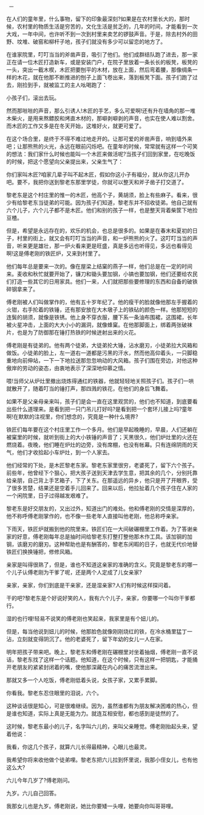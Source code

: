      一 

   在人们的童年里，什么事物，留下的印象最深刻?如果是在农村里长大的，那时候，农村里的物质生活是穷苦的，文化生活是贫乏的，几年的时间，才能看到一次大戏，一年中间，也许听不到一次到村里来卖艺的锣鼓声音。于是，除去村外的田野、坟堆、破窑和柳杆子地，孩子们就没有多少可以留恋的地方了。 

   在谁家院里，叮叮当当的斧凿声音，吸引了他们。他们成群结队跑了进去，那一家正在请一位木匠打造新车，或是安装门户，在院子里放着一条长长的板凳，板凳的一头，突出一截木楔，木匠把要刨平的木材，放在上面，然后弯着腰，那像绸条一样的木花，就在他那不断推进的刨子上面飞卷出来，落到板凳下面。孩子们跑了过去，刚捡到手，就被监工的主人吆喝跑了： 

   小孩子们，滚出去玩。

   然而那咝咝的声音，那么引诱人!木匠的手艺，多么可爱啊!还有升在墙角的那一堆木柴火，是用来熬鳔胶和烤直木材的，那噼剥噼剥的声音，也实在使人难以割舍。而木匠的工作又多是在冬天开始，这堆好火，就更可爱了。 

   在这个场合里，是终于不得不难过地走开的。让那可爱的斧凿声音，响到墙外来吧；让那熊熊的火光，永远在眼前闪烁吧。在童年的时候，常常就有这样一个可笑的想法：我们家什么时候也能叫一个木匠来做活呢?当孩子们回到家里，在吃晚饭的时候，把这个愿望向父亲提出来，父亲生气了： 

   你们家叫木匠?咱家几辈子叫不起木匠，假如你这小子有福分，就从你这儿开办吧。要不，我把你送到黎老东那里学徒，你就可以整天和斧子凿子打交道了。

   黎老东是这个村庄里的惟一的木匠，他高个子，黄胡须，脸上有些麻子。看来，很少有给黎老东当徒弟的可能。因为孩子们知道，黎老东并不招收徒弟。他自己就有六个儿子，六个儿子都不是木匠。他们和别的孩子一样，也是整天背着柴筐下地捡豆楂。 

   但是，希望是永远存在的，欢乐的机会，也总是很多的。如果是在春末和夏初的日子，村里的街上，就又会有叮叮当当的声音，和一炉熊熊的火了。这叮叮当当的声音，听来更是雄壮，那一炉火看来更是旺盛，真是多远也听得见，多远也看得见啊!这是傅老刚的铁匠炉，又来到村里了。 

   他们每年总是要来一次的。像在屋梁上结窠的燕子一样，他们总是在一定的时间来。麦收和秋忙就要开始了，镰刀和锄头要加钢，小镐也要加钢，他们还要给农民们打造一些其它的日用家具。他们一来，人们就把那些要修理的东西和自备的破铁碎钢拿来了。 

   傅老刚被人们叫做掌作的，他有五十岁年纪了。他的瘦干的脸就像他那左手握着的火钳，右手抡着的铁锤，还有那安放在大木墩子上的铁砧的颜色一样。他那短短的连鬓的胡须，就像是铁锈。他上身不穿衣服，腰下系一条油布围裙，这围裙，长年被火星冲击，上面的大大小小的漏洞，就像蜂窠。在他那脚面上，绑着两张破袜片，也是为了防御那在锤打热铁的时候迸射出来的火花。 

   傅老刚是有徒弟的。他有两个徒弟，大徒弟抡大锤，沾水磨刃，小徒弟拉大风箱和做饭。小徒弟的脸上，左一道右一道都是污黑的汗水，然而他高仰着头，一只脚稳重地向前伸站，一下一下地拉送那忽忽响动的大风箱。孩子们围在旁边，对他这种傲岸的劳动的姿态，由衷地表示了深深地仰慕之情。 

   喂!当师父从炉灶里撤出烧炼得通红的铁器，他就轻轻地关照孩子们。孩子们一哄就散开了，随着叮当的锤打声，那四溅的铁花，在他们的身后飞舞着。 

   如果不是父亲母亲来叫，孩子们是会一直在这里观赏的，他们也不知道，到底要看出些什么道理来。是看到把一只门吊儿打好吗?是看到把一个套环儿接上吗?童年啊!在默默的注视里，你们想念的，究竟是一种什么境界? 

   铁匠们每年要在这个村庄里工作一个多月。他们是早起晚睡的，早晨，人们还躺在被窠里的时候，就听到街上的大小铁锤的声音了；天黑很久，他们炉灶里的火还在燃烧着。夜晚，他们睡在炉灶的边旁，没有席棚，也没有帐幕。只有连绵阴雨的天气，他们才收拾起小车炉灶，到一个人家去。 

   他们经常的下处，是木匠黎老东家。黎老东家里很穷，老婆死了，留下六个孩子。前些年，他曾经下个狠心，把大孩子送到天津去学生意，把其余的几个，分别托靠给亲朋，自己背上手艺箱子，下了关东。在那遥远的异乡，他只是开了开眼界，受了很多苦楚，结果还是空着手儿回来了。回来以后，他拉扯着几个孩子住在人家的一个闲院里，日子过得越发艰难了。 

   黎老东是好交朋友的，又出过外，知道出门的难处。他和傅老刚的交情是深厚的，他不称呼傅老刚掌作的，也不像一些老年人直接叫他老刚，他总称呼亲家。 

   下雨天，铁匠炉就搬到他的院里来。铁匠们在一大间破碾棚里工作着。为了答谢亲家的好意，傅老刚每年总是抽时间给黎老东打整打整他那木作工具。该加钢的加钢，该磨刃的磨刃。这种帮助也是有酬答的，黎老东闲暇的日子，也就无代价地替铁匠们换换锤把，修修风箱。 

   亲家是叫得很熟了，但是，谁也不知道这亲家的准确的含义。究竟是黎老东的哪一个儿子认傅老刚为干爹了呢，还是两个人定成了儿女亲家? 

   亲家，亲家，你们到底是干亲家，还是湿亲家?人们有时候这样探问着。 

   干的吧?黎老东是个好说好笑的人，我有六个儿子，亲家，你要哪一个叫你干爹都行。

   湿的也行哩!轻易不说笑的傅老刚也笑起来，我家里是有个妞儿的。

   但是，每当他说到妞儿的时候，他那脸色就像刚刚烧红的铁，在冷水桶里猛丁一沾，立刻就变得阴沉了。他的老婆死了，留下年幼的女儿一人在家。 

   明年把孩子带来吧。晚上，黎老东和傅老刚在碾棚里对坐着抽烟，傅老刚一直不说话，黎老东找了这样一个话题。他知道，在这个时候，只有这样一把钥匙，才能捅开老朋友的紧紧封闭着的嘴，使他那深藏在内心的痛苦流泄出来。 

   那就又多一个人吃饭，傅老刚低着头说，女孩子家，又累手累脚。

   你看我。黎老东忍住眼里的泪说，六个。

   这种谈话很是知心，可是很难继续。因为，虽然谁都有为朋友解决困难的热心，但是谁也知道，实际上真是无能为力。就连互相安慰，都也感到是徒然的了。 

   这时候，黎老东最小的儿子，名字叫六儿的，来叫父亲睡觉。傅老刚抬起头来，望着他说： 

   我看，你这几个孩子，就算六儿长得最精神，心眼儿也最灵。

   我希望你将来收他做个徒弟哩。黎老东把六儿拉到怀里说，我那小侄女儿，也有他这么大?

   六儿今年几岁了?傅老刚问。 

   九岁。六儿自己回答。 

   我那女儿也是九岁。傅老刚说，她比你要矮一头哩，她要向你叫哥哥哩。

